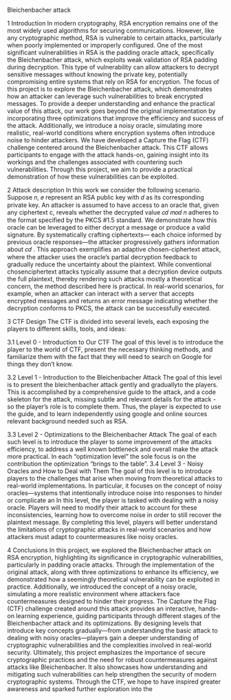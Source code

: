 Bleichenbacher attack


1 Introduction
In modern cryptography, RSA encryption remains one of the most
widely used algorithms for securing communications. However, like
any cryptographic method, RSA is vulnerable to certain attacks,
particularly when poorly implemented or improperly configured.
One of the most significant vulnerabilities in RSA is the padding
oracle attack, specifically the Bleichenbacher attack, which exploits
weak validation of RSA padding during decryption. This type of
vulnerability can allow attackers to decrypt sensitive messages
without knowing the private key, potentially compromising entire
systems that rely on RSA for encryption.
The focus of this project is to explore the Bleichenbacher attack,
which demonstrates how an attacker can leverage such vulnerabilities
to break encrypted messages. To provide a deeper understanding
and enhance the practical value of this attack, our work
goes beyond the original implementation by incorporating three
optimizations that improve the efficiency and success of the attack.
Additionally, we introduce a noisy oracle, simulating more realistic,
real-world conditions where encryption systems often introduce
noise to hinder attackers.
We have developed a Capture the Flag (CTF) challenge centered
around the Bleichenbacher attack. This CTF allows participants to
engage with the attack hands-on, gaining insight into its workings
and the challenges associated with countering such vulnerabilities.
Through this project, we aim to provide a practical demonstration
of how these vulnerabilities can be exploited.


2 Attack description
In this work we consider the following scenario. Suppose 𝑛, 𝑒 represent
an RSA public key with 𝑑 as its corresponding private key.
An attacker is assumed to have access to an oracle that, given any
ciphertext c, reveals whether the decrypted value 𝑐𝑑 𝑚𝑜𝑑 𝑛 adheres
to the format specified by the PKCS #1.5 standard. We demonstrate
how this oracle can be leveraged to either decrypt a message or
produce a valid signature. By systematically crafting ciphertexts—
each choice informed by previous oracle responses—the attacker
progressively gathers information about 𝑐𝑑 . This approach exemplifies
an adaptive chosen-ciphertext attack, where the attacker
uses the oracle’s partial decryption feedback to gradually reduce
the uncertainty about the plaintext. While conventional chosenciphertext
attacks typically assume that a decryption device outputs
the full plaintext, thereby rendering such attacks mostly a theoretical
concern, the method described here is practical. In real-world
scenarios, for example, when an attacker can interact with a server
that accepts encrypted messages and returns an error message indicating
whether the decryption conforms to PKCS, the attack can
be successfully executed.


3 CTF Design
The CTF is divided into several levels, each exposing the players to
different skills, tools, and ideas:

3.1 Level 0 - Introduction to Our CTF
The goal of this level is to introduce the player to the world of CTF,
present the necessary thinking methods, and familiarize them with
the fact that they will need to search on Google for things they
don’t know.

3.2 Level 1 - Introduction to the Bleichenbacher
Attack
The goal of this level is to present the bleichenbacher attack gently
and graduallyto the players. This is accomplished by a comprehensive
guide to the attack, and a code skeleton for the attack, missing
subtle and relevant details for the attack - so the player’s role is to
complete them. Thus, the player is expected to use the guide, and
to learn independently using google and online sources relevant
background needed such as RSA.

3.3 Level 2 - Optimizations to the
Bleichenbacher Attack
The goal of each such level is to introduce the player to some
improvement of the attacks efficiency, to address a well known 
bottleneck and overall make the attack more practical. In each
“optimization level” the sole focus is on the contribution the optimization
“brings to the table”.
3.4 Level 3 - Noisy Oracles and How to Deal
with Them
The goal of this level is to introduce players to the challenges
that arise when moving from theoretical attacks to real-world implementations.
In particular, it focuses on the concept of noisy
oracles—systems that intentionally introduce noise into responses
to hinder or complicate an In this level, the player is tasked with
dealing with a noisy oracle. Players will need to modify their attack
to account for these inconsistencies, learning how to overcome
noise in order to still recover the plaintext message. By completing
this level, players will better understand the limitations of cryptographic
attacks in real-world scenarios and how attackers must
adapt to countermeasures like noisy oracles.

4 Conclusions
In this project, we explored the Bleichenbacher attack on RSA
encryption, highlighting its significance in cryptographic vulnerabilities,
particularly in padding oracle attacks. Through the implementation
of the original attack, along with three optimizations
to enhance its efficiency, we demonstrated how a seemingly theoretical
vulnerability can be exploited in practice. Additionally, we
introduced the concept of a noisy oracle, simulating a more realistic
environment where attackers face countermeasures designed to
hinder their progress.
The Capture the Flag (CTF) challenge created around this attack
provides an interactive, hands-on learning experience, guiding
participants through different stages of the Bleichenbacher attack
and its optimizations. By designing levels that introduce key concepts
gradually—from understanding the basic attack to dealing
with noisy oracles—players gain a deeper understanding of cryptographic
vulnerabilities and the complexities involved in real-world
security.
Ultimately, this project emphasizes the importance of secure
cryptographic practices and the need for robust countermeasures
against attacks like Bleichenbacher. It also showcases how understanding
and mitigating such vulnerabilities can help strengthen
the security of modern cryptographic systems. Through the CTF,
we hope to have inspired greater awareness and sparked further
exploration into the
